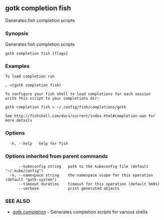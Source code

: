 ## gotk completion fish

Generates fish completion scripts

### Synopsis

Generates fish completion scripts

```
gotk completion fish [flags]
```

### Examples

```
To load completion run

. <(gotk completion fish)

To configure your fish shell to load completions for each session write this script to your completions dir:

gotk completion fish > ~/.config/fish/completions/gotk

See http://fishshell.com/docs/current/index.html#completion-own for more details

```

### Options

```
  -h, --help   help for fish
```

### Options inherited from parent commands

```
      --kubeconfig string   path to the kubeconfig file (default "~/.kube/config")
  -n, --namespace string    the namespace scope for this operation (default "gotk-system")
      --timeout duration    timeout for this operation (default 5m0s)
      --verbose             print generated objects
```

### SEE ALSO

* [gotk completion](gotk_completion.md)	 - Generates completion scripts for various shells

